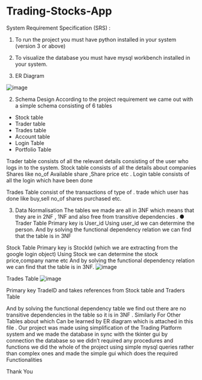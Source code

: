 # Trading-Stocks-App
System Requirement Specification (SRS) :
1. To run the project you must have python installed in your system (version 3 or
above)
2. To visualize the database you must have mysql workbench installed in your
system.






1. ER Diagram


![image](https://user-images.githubusercontent.com/83928126/183125482-95681cc2-66f1-4cd1-9557-78713920a477.png)



2. Schema Design
According to the project requirement we came out with a simple schema consisting of 6 tables

- Stock table
- Trader table
- Trades table
- Account table
- Login Table
- Portfolio Table

Trader table consists of all the relevant details consisting of the user who logs in to the system.
Stock table consists of all the details about companies Shares like no_of Available share
,Share price etc .
Login table consists of all the login which have been done

Trades Table consist of the transactions of type of . trade which user has done like buy,sell
no_of shares purchased etc.


3. Data Normalisation
The tables we made are all in 3NF which means that they are in 2NF , 1NF and also free from
transitive dependencies .
● Trader Table
Primary key is User_id
Using user_id we can determine the person.
And by solving the functional dependency relation we can find that the table is in 3NF




Stock Table
Primary key is StockId (which we are extracting from the google login object)
Using Stock we can determine the stock price,company name etc
And by solving the functional dependency relation we can find that the table is in 3NF.
![image](https://user-images.githubusercontent.com/83928126/183125403-788da454-2658-4b03-819c-579eaec6e8b6.png)

Trades Table
![image](https://user-images.githubusercontent.com/83928126/183125610-c3bf8a2c-24bf-4056-b70b-c8a4f3a9f936.png)


Primary key TradeID and takes references from Stock table and Traders Table

And by solving the functional dependency table we find out there are no transitive
dependencies in the table so it is in 3NF .
Similarly For Other Tables about which Can be learned by ER diagram which is attached in
this file .
Our project was made using simplification of the Trading Platform system and we made the
database in sync with the tkinter gui by connection the database so we didn’t required any
procedures and functions we did the whole of the project using simple mysql queries rather
than complex ones and made the simple gui which does the required Functionalities



Thank You

